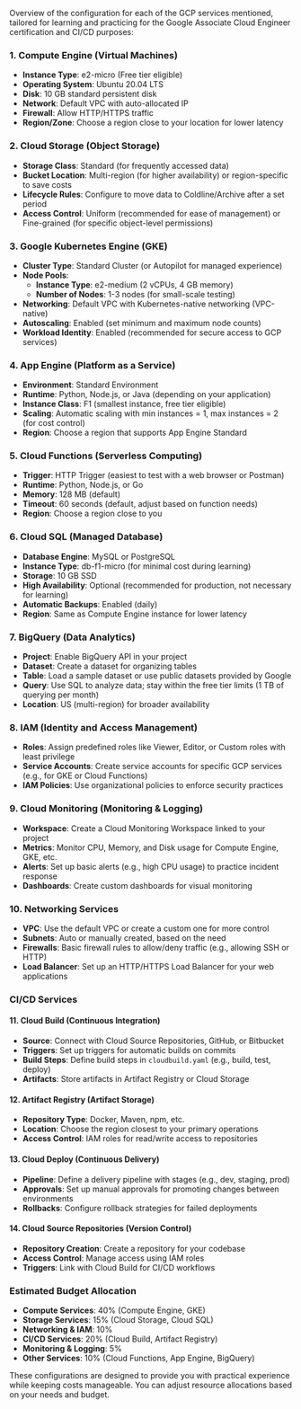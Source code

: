 Overview of the configuration for each of the GCP services mentioned, tailored for learning and practicing for the Google Associate Cloud Engineer certification and CI/CD purposes:

### 1. **Compute Engine (Virtual Machines)**
   - **Instance Type**: e2-micro (Free tier eligible)
   - **Operating System**: Ubuntu 20.04 LTS
   - **Disk**: 10 GB standard persistent disk
   - **Network**: Default VPC with auto-allocated IP
   - **Firewall**: Allow HTTP/HTTPS traffic
   - **Region/Zone**: Choose a region close to your location for lower latency

### 2. **Cloud Storage (Object Storage)**
   - **Storage Class**: Standard (for frequently accessed data)
   - **Bucket Location**: Multi-region (for higher availability) or region-specific to save costs
   - **Lifecycle Rules**: Configure to move data to Coldline/Archive after a set period
   - **Access Control**: Uniform (recommended for ease of management) or Fine-grained (for specific object-level permissions)

### 3. **Google Kubernetes Engine (GKE)**
   - **Cluster Type**: Standard Cluster (or Autopilot for managed experience)
   - **Node Pools**: 
     - **Instance Type**: e2-medium (2 vCPUs, 4 GB memory)
     - **Number of Nodes**: 1-3 nodes (for small-scale testing)
   - **Networking**: Default VPC with Kubernetes-native networking (VPC-native)
   - **Autoscaling**: Enabled (set minimum and maximum node counts)
   - **Workload Identity**: Enabled (recommended for secure access to GCP services)

### 4. **App Engine (Platform as a Service)**
   - **Environment**: Standard Environment
   - **Runtime**: Python, Node.js, or Java (depending on your application)
   - **Instance Class**: F1 (smallest instance, free tier eligible)
   - **Scaling**: Automatic scaling with min instances = 1, max instances = 2 (for cost control)
   - **Region**: Choose a region that supports App Engine Standard

### 5. **Cloud Functions (Serverless Computing)**
   - **Trigger**: HTTP Trigger (easiest to test with a web browser or Postman)
   - **Runtime**: Python, Node.js, or Go
   - **Memory**: 128 MB (default)
   - **Timeout**: 60 seconds (default, adjust based on function needs)
   - **Region**: Choose a region close to you

### 6. **Cloud SQL (Managed Database)**
   - **Database Engine**: MySQL or PostgreSQL
   - **Instance Type**: db-f1-micro (for minimal cost during learning)
   - **Storage**: 10 GB SSD
   - **High Availability**: Optional (recommended for production, not necessary for learning)
   - **Automatic Backups**: Enabled (daily)
   - **Region**: Same as Compute Engine instance for lower latency

### 7. **BigQuery (Data Analytics)**
   - **Project**: Enable BigQuery API in your project
   - **Dataset**: Create a dataset for organizing tables
   - **Table**: Load a sample dataset or use public datasets provided by Google
   - **Query**: Use SQL to analyze data; stay within the free tier limits (1 TB of querying per month)
   - **Location**: US (multi-region) for broader availability

### 8. **IAM (Identity and Access Management)**
   - **Roles**: Assign predefined roles like Viewer, Editor, or Custom roles with least privilege
   - **Service Accounts**: Create service accounts for specific GCP services (e.g., for GKE or Cloud Functions)
   - **IAM Policies**: Use organizational policies to enforce security practices

### 9. **Cloud Monitoring (Monitoring & Logging)**
   - **Workspace**: Create a Cloud Monitoring Workspace linked to your project
   - **Metrics**: Monitor CPU, Memory, and Disk usage for Compute Engine, GKE, etc.
   - **Alerts**: Set up basic alerts (e.g., high CPU usage) to practice incident response
   - **Dashboards**: Create custom dashboards for visual monitoring

### 10. **Networking Services**
   - **VPC**: Use the default VPC or create a custom one for more control
   - **Subnets**: Auto or manually created, based on the need
   - **Firewalls**: Basic firewall rules to allow/deny traffic (e.g., allowing SSH or HTTP)
   - **Load Balancer**: Set up an HTTP/HTTPS Load Balancer for your web applications

### CI/CD Services

#### 11. **Cloud Build (Continuous Integration)**
   - **Source**: Connect with Cloud Source Repositories, GitHub, or Bitbucket
   - **Triggers**: Set up triggers for automatic builds on commits
   - **Build Steps**: Define build steps in `cloudbuild.yaml` (e.g., build, test, deploy)
   - **Artifacts**: Store artifacts in Artifact Registry or Cloud Storage

#### 12. **Artifact Registry (Artifact Storage)**
   - **Repository Type**: Docker, Maven, npm, etc.
   - **Location**: Choose the region closest to your primary operations
   - **Access Control**: IAM roles for read/write access to repositories

#### 13. **Cloud Deploy (Continuous Delivery)**
   - **Pipeline**: Define a delivery pipeline with stages (e.g., dev, staging, prod)
   - **Approvals**: Set up manual approvals for promoting changes between environments
   - **Rollbacks**: Configure rollback strategies for failed deployments

#### 14. **Cloud Source Repositories (Version Control)**
   - **Repository Creation**: Create a repository for your codebase
   - **Access Control**: Manage access using IAM roles
   - **Triggers**: Link with Cloud Build for CI/CD workflows

### Estimated Budget Allocation
- **Compute Services**: 40% (Compute Engine, GKE)
- **Storage Services**: 15% (Cloud Storage, Cloud SQL)
- **Networking & IAM**: 10%
- **CI/CD Services**: 20% (Cloud Build, Artifact Registry)
- **Monitoring & Logging**: 5%
- **Other Services**: 10% (Cloud Functions, App Engine, BigQuery)

These configurations are designed to provide you with practical experience while keeping costs manageable. 
You can adjust resource allocations based on your needs and budget.
